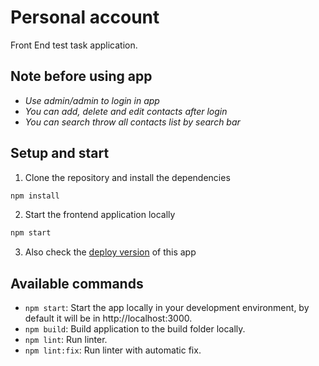 # Personal account

Front End test task application.

## Note before using app

* *Use admin/admin to login in app* 
* *You can add, delete and edit contacts after login*
* *You can search throw all contacts list by search bar*

## Setup and start

1. Clone the repository and install the dependencies
```bash
npm install
```
2. Start the frontend application locally
```bash
npm start
```
3. Also check the [deploy version](https://frostwow-personal-account.netlify.app/) of this app

## Available commands

* `npm start`: Start the app locally in your development environment, by default it will be in http://localhost:3000.
* `npm build`: Build application to the build folder locally.
* `npm lint`: Run linter.
* `npm lint:fix`: Run linter with automatic fix.

